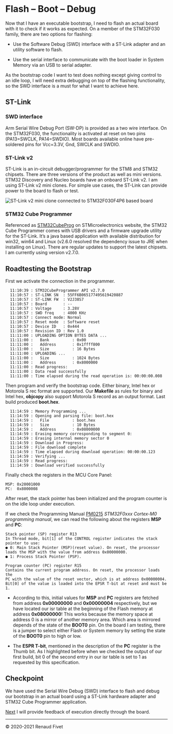 # Flash – Boot – Debug

Now that I have an executable bootstrap, I need to flash an actual board
with it to check if it works as expected. On a member of the STM32F030
family, there are two options for flashing:

- Use the Software Debug (SWD) interface with a ST-Link adapter and an
utility software to flash.

- Use the serial interface to communicate with the boot loader in System
Memory via an USB to serial adapter.

As the bootstrap code I want to test does nothing except giving control
to an idle loop, I will need extra debugging on top of the flashing
functionality, so the SWD interface is a must for what I want to achieve
here.

## ST-Link

### SWD interface

Arm Serial Wire Debug Port (SW-DP) is provided as a two wire interface.
On the STM32F030, the functionality is activated at reset on two pins
(PA13=SWCLK, PA14=SWDIO). Most boards available online have pre-soldered
pins for Vcc=3.3V, Gnd, SWCLK and SWDIO.

### ST-Link v2

ST-Link is an in-circuit debugger/programmer for the STM8 and STM32
chipsets. There are three versions of the product as well as mini
versions. STM32 Discovery and Nucleo boards have an onboard ST-Link v2.
I am using ST-Link v2 mini clones. For simple use cases, the ST-Link can
provide power to the board to flash or test.

![ST-Link v2 mini clone connected to STM32F030F4P6 based board](https://warehouse.motd.org/wp-content/uploads/2020/11/ST-Link.png)

### STM32 Cube Programmer

Referenced as
[STM32CubeProg](https://www.st.com/content/st_com/en/products/development-tools/software-development-tools/stm32-software-development-tools/stm32-programmers/stm32cubeprog.html)
on STMicroelectronics website, the STM32 Cube Programmer comes with USB
drivers and a firmware upgrade utility for the ST-Link. It’s a java
based application with available distribution for win32, win64 and Linux
(v2.6.0 resolved the dependency issue to JRE when installing on Linux).
There are regular updates to support the latest chipsets. I am currently
using version v2.7.0.

## Roadtesting the Bootstrap

First we activate the connection in the programmer.

```
  11:10:39 : STM32CubeProgrammer API v2.7.0
  11:10:57 : ST-LINK SN  : 55FF6B065177495619420887
  11:10:57 : ST-LINK FW  : V2J38S7
  11:10:57 : Board       : --
  11:10:57 : Voltage     : 3.28V
  11:10:57 : SWD freq    : 4000 KHz
  11:10:57 : Connect mode: Normal
  11:10:57 : Reset mode  : Software reset
  11:10:57 : Device ID   : 0x444
  11:10:57 : Revision ID : Rev 1.0
  11:11:00 : UPLOADING OPTION BYTES DATA ...
  11:11:00 :   Bank          : 0x00
  11:11:00 :   Address       : 0x1ffff800
  11:11:00 :   Size          : 16 Bytes
  11:11:00 : UPLOADING ...
  11:11:00 :   Size          : 1024 Bytes
  11:11:00 :   Address       : 0x8000000
  11:11:00 : Read progress:
  11:11:00 : Data read successfully
  11:11:00 : Time elapsed during the read operation is: 00:00:00.008
```

Then program and verify the bootstrap code. Either binary, Intel hex or
Motorola S rec format are supported. Our **Makefile** as rules for binary
and Intel hex, **objcopy** also support Motorola S record as an output
format. Last build produced **boot.hex**.

```
  11:14:59 : Memory Programming ...
  11:14:59 : Opening and parsing file: boot.hex
  11:14:59 :   File          : boot.hex
  11:14:59 :   Size          : 10 Bytes
  11:14:59 :   Address       : 0x08000000
  11:14:59 : Erasing memory corresponding to segment 0:
  11:14:59 : Erasing internal memory sector 0
  11:14:59 : Download in Progress:
  11:14:59 : File download complete
  11:14:59 : Time elapsed during download operation: 00:00:00.123
  11:14:59 : Verifying ...
  11:14:59 : Read progress:
  11:14:59 : Download verified successfully
```

Finally check the registers in the MCU Core Panel:

```
MSP: 0x20001000
PC:  0x8000008
```

After reset, the stack pointer has been initialized and the program
counter is on the idle loop under execution.

If we check the Programming Manual
[PM0215](https://www.st.com/content/st_com/en/search.html#q=PM0215-t=resources-page=1)
_STM32F0xxx Cortex-M0 programming manual_, we can read the following about the
registers **MSP** and **PC**:

```
Stack pointer (SP) register R13
In Thread mode, bit[1] of the CONTROL register indicates the stack
pointer to use:
● 0: Main Stack Pointer (MSP)(reset value). On reset, the processor
loads the MSP with the value from address 0x00000000.
● 1: Process Stack Pointer (PSP).

Program counter (PC) register R15
Contains the current program address. On reset, the processor loads the
PC with the value of the reset vector, which is at address 0x00000004.
Bit[0] of the value is loaded into the EPSR T-bit at reset and must be
1.
```

- According to this, initial values for **MSP** and **PC** registers are
fetched from address **0x00000000** and **0x00000004** respectively, but
we have located our isr table at the beginning of the Flash memory at
address **0x08000000**! This works because the memory space at address 0
is a mirror of another memory area. Which area is mirrored depends of
the state of the **BOOT0** pin. On the board I am testing, there is a
jumper to select either Flash or System memory by setting the state of
the **BOOT0** pin to high or low.

- The **ESPR T-bit**, mentioned in the description of the **PC**
register is the Thumb bit. As I highlighted before when we checked the
output of our first build, bit 0 of the second entry in our isr table is
set to 1 as requested by this specification.

## Checkpoint

We have used the Serial Wire Debug (SWD) interface to flash and debug
our bootstrap in an actual board using a ST-Link hardware adapter and
STM32 Cube Programmer application.

[Next](https://warehouse.motd.org/?page_id=303) I will provide feedback
of execution directly through the board.

___
© 2020-2021 Renaud Fivet
